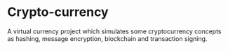 # Crypto-currency
A virtual currency project which simulates some cryptocurrency concepts as hashing, message encryption, blockchain and transaction signing.
